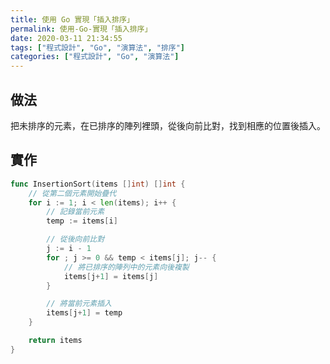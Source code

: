```yaml
---
title: 使用 Go 實現「插入排序」
permalink: 使用-Go-實現「插入排序」
date: 2020-03-11 21:34:55
tags: ["程式設計", "Go", "演算法", "排序"]
categories: ["程式設計", "Go", "演算法"]
---
```


## 做法

把未排序的元素，在已排序的陣列裡頭，從後向前比對，找到相應的位置後插入。

## 實作

```GO
func InsertionSort(items []int) []int {
	// 從第二個元素開始疊代
	for i := 1; i < len(items); i++ {
		// 記錄當前元素
		temp := items[i]

		// 從後向前比對
        j := i - 1
		for ; j >= 0 && temp < items[j]; j-- {
			// 將已排序的陣列中的元素向後複製
			items[j+1] = items[j]
		}

		// 將當前元素插入
		items[j+1] = temp
	}

	return items
}
```
